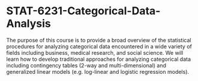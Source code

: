 # STAT-6231-Categorical-Data-Analysis
The purpose of this course is to provide a broad overview of the statistical procedures for analyzing categorical data encountered in a wide variety of fields including business, medical research, and social science. We will learn how to develop traditional approaches for analyzing categorical data including contingency tables (2-way and multi-dimensional) and generalized linear models (e.g. log-linear and logistic regression models).
